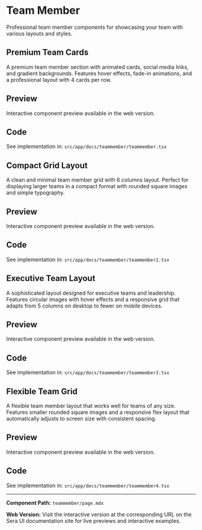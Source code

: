 # Team Member 

Professional team member components for showcasing your team with various layouts and styles.

## Premium Team Cards

A premium team member section with animated cards, social media links, and gradient backgrounds. Features hover effects, fade-in animations, and a professional layout with 4 cards per row.

## Preview

Interactive component preview available in the web version.

## Code

See implementation in: `src/app/docs/teammember/teammember.tsx`

## Compact Grid Layout

A clean and minimal team member grid with 6 columns layout. Perfect for displaying larger teams in a compact format with rounded square images and simple typography.

## Preview

Interactive component preview available in the web version.

## Code

See implementation in: `src/app/docs/teammember/teammember2.tsx`

## Executive Team Layout

A sophisticated layout designed for executive teams and leadership. Features circular images with hover effects and a responsive grid that adapts from 5 columns on desktop to fewer on mobile devices.

## Preview

Interactive component preview available in the web version.

## Code

See implementation in: `src/app/docs/teammember/teammember3.tsx`

## Flexible Team Grid

A flexible team member layout that works well for teams of any size. Features smaller rounded square images and a responsive flex layout that automatically adjusts to screen size with consistent spacing.

## Preview

Interactive component preview available in the web version.

## Code

See implementation in: `src/app/docs/teammember/teammember4.tsx`

---

**Component Path:** `teammember/page.mdx`

**Web Version:** Visit the interactive version at the corresponding URL on the Sera UI documentation site for live previews and interactive examples.
